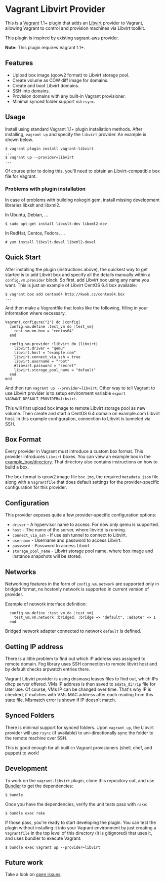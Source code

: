 # Vagrant Libvirt Provider

This is a [Vagrant](http://www.vagrantup.com) 1.1+ plugin that adds an
[Libvirt](http://libvirt.org) provider to Vagrant, allowing Vagrant to
control and provision machines via Libvirt toolkit.

This plugin is inspired by existing [vagrant-aws](https://github.com/mitchellh/vagrant-aws) provider.

**Note:** This plugin requires Vagrant 1.1+.

## Features

* Upload box image (qcow2 format) to Libvirt storage pool.
* Create volume as COW diff image for domains.
* Create and boot Libvirt domains.
* SSH into domains.
* Provision domains with any built-in Vagrant provisioner.
* Minimal synced folder support via `rsync`.

## Usage

Install using standard Vagrant 1.1+ plugin installation methods. After
installing, `vagrant up` and specify the `libvirt` provider. An example is
shown below.

```
$ vagrant plugin install vagrant-libvirt
...
$ vagrant up --provider=libvirt
...
```

Of course prior to doing this, you'll need to obtain an Libvirt-compatible
box file for Vagrant. 

### Problems with plugin installation

In case of problems with building nokogiri gem, install missing development
libraries libxslt and libxml2.

In Ubuntu, Debian, ...
```
$ sudo apt-get install libxslt-dev libxml2-dev
```

In RedHat, Centos, Fedora, ...
```
# yum install libxslt-devel libxml2-devel
```

## Quick Start

After installing the plugin (instructions above), the quickest way to get
started is to add Libvirt box and specify all the details manually within
a `config.vm.provider` block. So first, add Libvirt box using any name you
want. This is just an example of Libvirt CentOS 6.4 box available:

```
$ vagrant box add centos64 http://kwok.cz/centos64.box
...
```

And then make a Vagrantfile that looks like the following, filling in
your information where necessary.

```
Vagrant.configure("2") do |config|
  config.vm.define :test_vm do |test_vm|
    test_vm.vm.box = "centos64"
  end

  config.vm.provider :libvirt do |libvirt|
    libvirt.driver = "qemu"
    libvirt.host = "example.com"
    libvirt.connect_via_ssh = true
    libvirt.username = "root"
    #libvirt.password = "secret"
    libvirt.storage_pool_name = "default"
  end
end

```

And then run `vagrant up --provider=libvirt`. Other way to tell Vagrant to
use Libvirt provider is to setup environment variable `export VAGRANT_DEFAULT_PROVIDER=libvirt`.

This will first upload box image to remote Libvirt storage pool as new volume.
Then create and start a CentOS 6.4 domain on example.com Libvirt host. In this
example configuration, connection to Libvirt is tunneled via SSH.

## Box Format

Every provider in Vagrant must introduce a custom box format. This
provider introduces `Libvirt` boxes. You can view an example box in
the [example_box/directory](https://github.com/pradels/vagrant-libvirt/tree/master/example_box). That directory also contains instructions on how to build a box.

The box format is qcow2 image file `box.img`, the required `metadata.json` file
along with a `Vagrantfile` that does default settings for the
provider-specific configuration for this provider.

## Configuration

This provider exposes quite a few provider-specific configuration options:

* `driver` - A hypervisor name to access. For now only qemu is supported.
* `host` - The name of the server, where libvirtd is running.
* `connect_via_ssh` - If use ssh tunnel to connect to Libvirt.
* `username` - Username and password to access Libvirt.
* `password` - Password to access Libvirt.
* `storage_pool_name` - Libvirt storage pool name, where box image and
  instance snapshots will be stored.

## Networks

Networking features in the form of `config.vm.network` are supported only
in bridged format, no hostonly network is supported in current version of
provider.

Example of network interface definition:

```
  config.vm.define :test_vm do |test_vm|
    test_vm.vm.network :bridged, :bridge => "default", :adapter => 1
  end
```

Bridged network adapter connected to network `default` is defined.

## Getting IP address

There is a little problem to find out which IP address was assigned to remote
domain. Fog library uses SSH connection to remote libvirt host and by default
checks arpwatch entries there.

Vagrant Libvirt provider is using dnsmasq leases files to find out, which IPs
dhcp server offered. VMs IP address is then saved to `$data_dir/ip` file for
later use. Of course, VMs IP can be changed over time. That's why IP is
checked, if matches with VMs MAC address after each reading from this state
file. Mismatch error is shown if IP doesn't match.


## Synced Folders

There is minimal support for synced folders. Upon `vagrant up`, the Libvirt
provider will use `rsync` (if available) to uni-directionally sync the folder
to the remote machine over SSH.

This is good enough for all built-in Vagrant provisioners (shell,
chef, and puppet) to work!

## Development

To work on the `vagrant-libvirt` plugin, clone this repository out, and use
[Bundler](http://gembundler.com) to get the dependencies:

```
$ bundle
```

Once you have the dependencies, verify the unit tests pass with `rake`:

```
$ bundle exec rake
```

If those pass, you're ready to start developing the plugin. You can test
the plugin without installing it into your Vagrant environment by just
creating a `Vagrantfile` in the top level of this directory (it is gitignored)
that uses it, and uses bundler to execute Vagrant:

```
$ bundle exec vagrant up --provider=libvirt
```

## Future work

Take a look on [open issues](https://github.com/pradels/vagrant-libvirt/issues?state=open).
